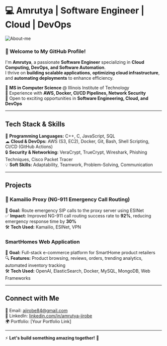 # 💻 Amrutya | Software Engineer | Cloud | DevOps 

![About-me](./your-header-image-name.png)
<!-- You can upload a banner image to personalize -->

### 👋 Welcome to My GitHub Profile!  
I'm **Amrutya**, a passionate **Software Engineer** specializing in **Cloud Computing, DevOps, and Software Automation**.  
I thrive on **building scalable applications**, **optimizing cloud infrastructure**, and **automating deployments** to enhance efficiency.  

🔹 **MS in Computer Science** @ Illinois Institute of Technology  
🔹 Experience with **AWS, Docker, CI/CD Pipelines, Network Security**  
🔹 Open to exciting opportunities in **Software Engineering, Cloud, and DevOps**  

---

##  **Tech Stack & Skills**
🚀 **Programming Languages:** C++, C, JavaScript, SQL  
☁ **Cloud & DevOps:** AWS (S3, EC2), Docker, Git, Bash, Shell Scripting, CI/CD (GitHub Actions)  
🔒 **Security & Networking:** VeraCrypt, TrueCrypt, Wireshark, Phishing Techniques, Cisco Packet Tracer  
💡 **Soft Skills:** Adaptability, Teamwork, Problem-Solving, Communication  

---

##  **Projects**
### 🔹 **Kamailio Proxy (NG-911 Emergency Call Routing)**
🚀 **Goal:** Route emergency SIP calls to the proxy server using ESINet  
✅ **Impact:** Improved NG-911 call routing success rate to **92%**, reducing emergency response time by **30%**  
🛠 **Tech Used:** Kamailio, ESINet, VPN  

### **SmartHomes Web Application**
🏡 **Goal:** Full-stack e-commerce platform for SmartHome product retailers  
🔍 **Features:** Product browsing, reviews, orders, trending analytics, automated inventory tracking  
🛠 **Tech Used:** OpenAI, ElasticSearch, Docker, MySQL, MongoDB, Web Frameworks  

---

##  **Connect with Me**
📧 Email: [ajirobe84@gmail.com](mailto:ajirobe84@gmail.com)  
💼 LinkedIn: [linkedin.com/in/amrutya-jirobe](https://www.linkedin.com/in/amrutya-jirobe-182968182/)  
🌍 Portfolio: [Your Portfolio Link]  

---

⚡ **Let's build something amazing together!** 🚀  
